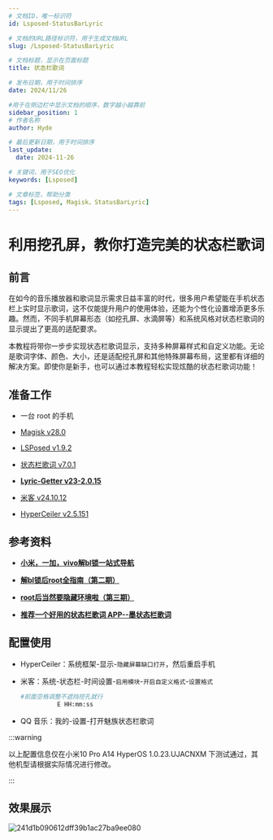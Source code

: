 ```yaml
---
# 文档ID，唯一标识符
id: Lsposed-StatusBarLyric

# 文档的URL路径标识符，用于生成文档URL
slug: /Lsposed-StatusBarLyric

# 文档标题，显示在页面标题
title: 状态栏歌词

# 发布日期，用于时间排序
date: 2024/11/26

#用于在侧边栏中显示文档的顺序，数字越小越靠前
sidebar_position: 1
# 作者名称
author: Hyde

# 最后更新日期，用于时间排序
last_update:
  date: 2024-11-26

# 关键词，用于SEO优化
keywords: [Lsposed]

# 文章标签，帮助分类
tags: [Lsposed, Magisk，StatusBarLyric]
---
```


# 利用挖孔屏，教你打造完美的状态栏歌词

## 前言

在如今的音乐播放器和歌词显示需求日益丰富的时代，很多用户希望能在手机状态栏上实时显示歌词，这不仅能提升用户的使用体验，还能为个性化设置增添更多乐趣。然而，不同手机屏幕形态（如挖孔屏、水滴屏等）和系统风格对状态栏歌词的显示提出了更高的适配要求。

本教程将带你一步步实现状态栏歌词显示，支持多种屏幕样式和自定义功能。无论是歌词字体、颜色、大小，还是适配挖孔屏和其他特殊屏幕布局，这里都有详细的解决方案。即使你是新手，也可以通过本教程轻松实现炫酷的状态栏歌词功能！



## 准备工作

- 一台 root 的手机
- [Magisk v28.0](https://github.com/topjohnwu/Magisk/releases/tag/v28.0)
- [LSPosed v1.9.2](https://github.com/LSPosed/LSPosed/releases/tag/v1.9.2)
- [状态栏歌词 v7.0.1](https://github.com/Block-Network/StatusBarLyric/releases/tag/7.0.1v701)

- **[Lyric-Getter v23-2.0.15](https://github.com/xiaowine/Lyric-Getter/releases/tag/23-2.0.15)**
- [米客 v24.10.12](https://github.com/MonwF/customiuizer/releases/tag/v24.10.12)
- [HyperCeiler v2.5.151](https://github.com/ReChronoRain/HyperCeiler/releases/tag/2.5.151)



## 参考资料

- [**小米，一加，vivo解bl锁一站式导航**](https://www.coolapk.com/feed/60405486?shareKey=NWU2MGMxYThhM2IzNjczZjY1ZTU~&shareUid=1086637&shareFrom=com.coolapk.market_14.5.4)

- [**解bl锁后root全指南（第二期）**](https://www.coolapk.com/feed/60451240?shareKey=MWU5NjMwZWZjMTVkNjczZjY2MDA~&shareUid=1086637&shareFrom=com.coolapk.market_14.5.4)
- [**root后当然要隐藏环境啦（第三期）**](https://www.coolapk.com/feed/60522267?shareKey=NGVkNjQxMjk5OWQ1NjczZjY1NGU~&shareUid=1086637&shareFrom=com.coolapk.market_14.5.4)

- [**推荐一个好用的状态栏歌词 APP--墨状态栏歌词**](https://www.coolapk.com/feed/59238232?shareKey=MzYzOTFlNDJiNTYzNjczZjYzOGI~&shareUid=1086637&shareFrom=com.coolapk.market_14.5.4)



## 配置使用

- HyperCeiler：系统框架-显示-`隐藏屏幕缺口打开`，然后重启手机

- 米客：系统-状态栏-时间设置-`启用模块`-`开启自定义格式`-`设置格式`

  ```bash
  #前面空格调整不遮挡挖孔就行
            E HH:mm:ss
  ```

- QQ 音乐：我的-设置-打开魅族状态栏歌词

:::warning

以上配置信息仅在小米10 Pro A14 HyperOS 1.0.23.UJACNXM 下测试通过，其他机型请根据实际情况进行修改。

:::

## 效果展示

![241d1b090612dff39b1ac27ba9ee080](https://seasir.top/images/241d1b090612dff39b1ac27ba9ee080.jpg)
